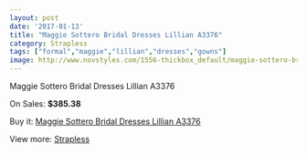 ```yaml
---
layout: post
date: '2017-01-13'
title: "Maggie Sottero Bridal Dresses Lillian A3376"
category: Strapless
tags: ["formal","maggie","lillian","dresses","gowns"]
image: http://www.novstyles.com/1556-thickbox_default/maggie-sottero-bridal-dresses-lillian-a3376.jpg
---
```

Maggie Sottero Bridal Dresses Lillian A3376

On Sales: **$385.38**
<a href="https://www.novstyles.com/en/strapless/883-maggie-sottero-bridal-dresses-lillian-a3376.html"><amp-img layout="responsive" width="600" height="600" src="//www.novstyles.com/1556-thickbox_default/maggie-sottero-bridal-dresses-lillian-a3376.jpg" alt="Maggie Sottero Bridal Dresses Lillian A3376 0" /></a>
<a href="https://www.novstyles.com/en/strapless/883-maggie-sottero-bridal-dresses-lillian-a3376.html"><amp-img layout="responsive" width="600" height="600" src="//www.novstyles.com/1557-thickbox_default/maggie-sottero-bridal-dresses-lillian-a3376.jpg" alt="Maggie Sottero Bridal Dresses Lillian A3376 1" /></a>

Buy it: [Maggie Sottero Bridal Dresses Lillian A3376](https://www.novstyles.com/en/strapless/883-maggie-sottero-bridal-dresses-lillian-a3376.html "Maggie Sottero Bridal Dresses Lillian A3376")

View more: [Strapless](https://www.novstyles.com/en/6-strapless "Strapless")